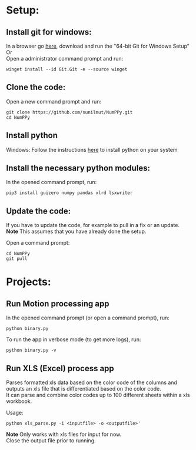 # Setup:
## Install git for windows:
In a browser go [here](https://git-scm.com/download/win), download and
run the "64-bit Git for Windows Setup"<br/>
Or<br/>
Open a administrator command prompt and run:

```
winget install --id Git.Git -e --source winget
```

## Clone the code:
Open a new command prompt and run:

```
git clone https://github.com/sunilmut/NumPPy.git
cd NumPPy
```

## Install python
Windows:
Follow the instructions [here](https://docs.microsoft.com/en-us/windows/python/scripting) to install python
on your system

## Install the necessary python modules:
In the opened command prompt, run:

```
pip3 install guizero numpy pandas xlrd lsxwriter
```

## Update the code:
If you have to update the code, for example to pull in a fix or an update.<br/>
**Note**
This assumes that you have already done the setup.<br/>

Open a command prompt:
```
cd NumPPy
git pull
```

# Projects:
## Run Motion processing app
In the opened command prompt (or open a command prompt), run:
```
python binary.py
```

To run the app in verbose mode (to get more logs), run:
```
python binary.py -v
```

## Run XLS (Excel) process app
Parses formatted xls data based on the color code of the columns
and outputs an xls file that is differentiated based on the color code.<br/>
It can parse and combine color codes up to 100 different sheets
within a xls workbook.

Usage:
```
python xls_parse.py -i <inputfile> -o <outputfile>'
```

**Note**
Only works with xls files for input for now.<br/>
Close the output file prior to running.
